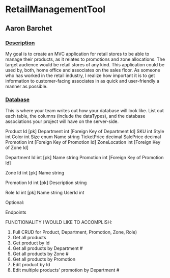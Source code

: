 <h1>RetailManagementTool</h1>

<h2>Aaron Barchet</h2>

<h3><u>Description</u></h3>

<p>My goal is to create an MVC application for retail stores to be able to manage their products, as it relates to promotions and zone allocations. The target audience would be retail stores of any kind. This application could be used by, both, home office and associates on the sales floor. As someone who has worked in the retail industry, I realize how important it is to get information to customer-facing associates in as quick and user-friendly a manner as possible.</p>

<h3><u>Database</u></h3>
<p>This is where your team writes out how your database will look like. List out each table, the columns (include the dataTypes), and the database associations your project will have on the server-side.</p>

Product
Id [pk]
Department int [Foreign Key of Department Id]
SKU int
Style int
Color int
Size enum
Name string
TicketPrice decimal
SalePrice decimal
Promotion int [Foreign Key of Promotion Id]
ZoneLocation int [Foreign Key of Zone Id]


Department
Id int [pk]
Name string
Promotion int [Foreign Key of Promotion Id]

Zone
Id int [pk]
Name string

Promotion
Id int [pk]
Description string

Role
Id int [pk]
Name string
UserId int




Optional:


Endpoints

FUNCTIONALITY I WOULD LIKE TO ACCOMPLISH:

1.	Full CRUD for Product, Department, Promotion, Zone, Role)
2.	Get all products 
3.	Get product by Id
4.	Get all products by Department #
5.	Get all products by Zone #
6.	Get all products by Promotion
7.	Edit product by Id
8.	Edit multiple products' promotion by Department #
